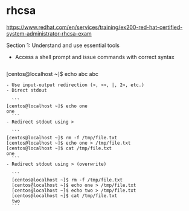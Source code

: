 # rhcsa

https://www.redhat.com/en/services/training/ex200-red-hat-certified-system-administrator-rhcsa-exam

Section 1: Understand and use essential tools
- Access a shell prompt and issue commands with correct syntax
  ```
[centos@localhost ~]$ echo abc
abc
  ```
- Use input-output redirection (>, >>, |, 2>, etc.)
  - Direct stdout

    ```
[centos@localhost ~]$ echo one
one
    ```
  - Redirect stdout using >

    ```
  [centos@localhost ~]$ rm -f /tmp/file.txt
  [centos@localhost ~]$ echo one > /tmp/file.txt
  [centos@localhost ~]$ cat /tmp/file.txt
  one
    ```
  - Redirect stdout using > (overwrite)

    ```
    [centos@localhost ~]$ rm -f /tmp/file.txt
    [centos@localhost ~]$ echo one > /tmp/file.txt
    [centos@localhost ~]$ echo two > /tmp/file.txt
    [centos@localhost ~]$ cat /tmp/file.txt
    two
    ```

